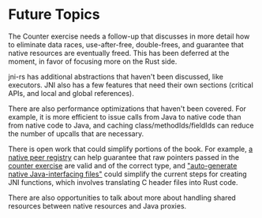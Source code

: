 # Future Topics

The Counter exercise needs a follow-up that discusses in more detail how to
eliminate data races, use-after-free, double-frees, and guarantee that native
resources are eventually freed. This has been deferred at the moment, in favor
of focusing more on the Rust side.

jni-rs has additional abstractions that haven't been discussed, like executors.
JNI also has a few features that need their own sections (critical APIs, and
local and global references).

There are also performance optimizations that haven't been covered. For example,
it is more efficient to issue calls from Java to native code than from native
code to Java, and caching class/methodIds/fieldIds can reduce the number of
upcalls that are necessary.

There is open work that could simplify portions of the book. For example, [a
native peer registry](https://github.com/jni-rs/jni-rs/issues/84) can help
guarantee that raw pointers passed in the [counter
exercise](./counter_exercise.md) are valid and of the correct type, and
["auto-generate native Java-interfacing
files"](https://github.com/jni-rs/jni-rs/issues/81) could simplify the current
steps for creating JNI functions, which involves translating C header files into
Rust code.

There are also opportunities to talk about more about handling shared
resources between native resources and Java proxies.
